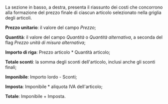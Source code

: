 La sezione in basso, a destra, presenta il riassunto dei costi che concorrono alla formazione del prezzo finale di ciascun articolo selezionato nella griglia degli articoli.

**Prezzo unitario**: il valore del campo *Prezzo*; 

**Quantità**: il valore del campo *Quantità* o *Quantità alternativa*, a seconda del flag *Prezzo unità di misura alternativa*;

**Importo di riga**: Prezzo articolo * Quantità articolo; 

**Totale sconti**: la somma degli sconti dell'articolo, inclusi anche gli sconti finali;

**Imponibile**: Importo lordo - Sconti;

**Imposta**: Imponibile * aliquota IVA dell'articolo; 

**Totale**: Imponibile + Imposta.